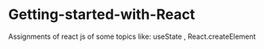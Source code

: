 # Getting-started-with-React
Assignments of react js of some topics like: useState , React.createElement

